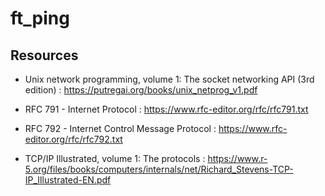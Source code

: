 # ft_ping

## Resources
- Unix network programming, volume 1: The socket networking API (3rd edition) : https://putregai.org/books/unix_netprog_v1.pdf

- RFC 791 - Internet Protocol : https://www.rfc-editor.org/rfc/rfc791.txt

- RFC 792 - Internet Control Message Protocol : https://www.rfc-editor.org/rfc/rfc792.txt

- TCP/IP Illustrated, volume 1: The protocols : https://www.r-5.org/files/books/computers/internals/net/Richard_Stevens-TCP-IP_Illustrated-EN.pdf